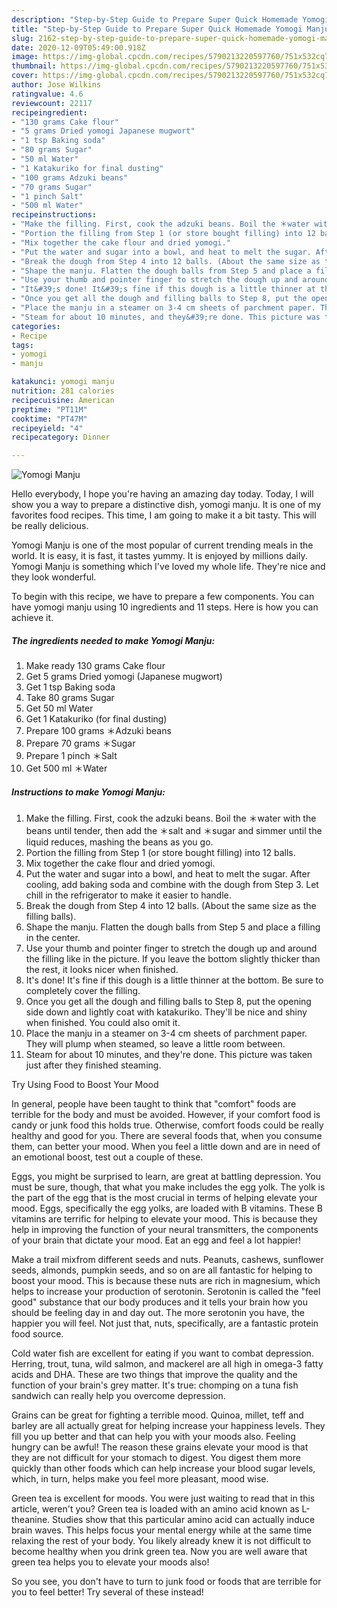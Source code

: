 ```yaml
---
description: "Step-by-Step Guide to Prepare Super Quick Homemade Yomogi Manju"
title: "Step-by-Step Guide to Prepare Super Quick Homemade Yomogi Manju"
slug: 2162-step-by-step-guide-to-prepare-super-quick-homemade-yomogi-manju
date: 2020-12-09T05:49:00.918Z
image: https://img-global.cpcdn.com/recipes/5790213220597760/751x532cq70/yomogi-manju-recipe-main-photo.jpg
thumbnail: https://img-global.cpcdn.com/recipes/5790213220597760/751x532cq70/yomogi-manju-recipe-main-photo.jpg
cover: https://img-global.cpcdn.com/recipes/5790213220597760/751x532cq70/yomogi-manju-recipe-main-photo.jpg
author: Jose Wilkins
ratingvalue: 4.6
reviewcount: 22117
recipeingredient:
- "130 grams Cake flour"
- "5 grams Dried yomogi Japanese mugwort"
- "1 tsp Baking soda"
- "80 grams Sugar"
- "50 ml Water"
- "1 Katakuriko for final dusting"
- "100 grams Adzuki beans"
- "70 grams Sugar"
- "1 pinch Salt"
- "500 ml Water"
recipeinstructions:
- "Make the filling. First, cook the adzuki beans. Boil the ＊water with the beans until tender, then add the ＊salt and ＊sugar and simmer until the liquid reduces, mashing the beans as you go."
- "Portion the filling from Step 1 (or store bought filling) into 12 balls."
- "Mix together the cake flour and dried yomogi."
- "Put the water and sugar into a bowl, and heat to melt the sugar. After cooling, add baking soda and combine with the dough from Step 3. Let chill in the refrigerator to make it easier to handle."
- "Break the dough from Step 4 into 12 balls. (About the same size as the filling balls)."
- "Shape the manju. Flatten the dough balls from Step 5 and place a filling in the center."
- "Use your thumb and pointer finger to stretch the dough up and around the filling like in the picture. If you leave the bottom slightly thicker than the rest, it looks nicer when finished."
- "It&#39;s done! It&#39;s fine if this dough is a little thinner at the bottom. Be sure to completely cover the filling."
- "Once you get all the dough and filling balls to Step 8, put the opening side down and lightly coat with katakuriko. They&#39;ll be nice and shiny when finished. You could also omit it."
- "Place the manju in a steamer on 3-4 cm sheets of parchment paper. They will plump when steamed, so leave a little room between."
- "Steam for about 10 minutes, and they&#39;re done. This picture was taken just after they finished steaming."
categories:
- Recipe
tags:
- yomogi
- manju

katakunci: yomogi manju 
nutrition: 281 calories
recipecuisine: American
preptime: "PT11M"
cooktime: "PT47M"
recipeyield: "4"
recipecategory: Dinner

---
```



![Yomogi Manju](https://img-global.cpcdn.com/recipes/5790213220597760/751x532cq70/yomogi-manju-recipe-main-photo.jpg)

Hello everybody, I hope you're having an amazing day today. Today, I will show you a way to prepare a distinctive dish, yomogi manju. It is one of my favorites food recipes. This time, I am going to make it a bit tasty. This will be really delicious.



Yomogi Manju is one of the most popular of current trending meals in the world. It is easy, it is fast, it tastes yummy. It is enjoyed by millions daily. Yomogi Manju is something which I've loved my whole life. They're nice and they look wonderful.


To begin with this recipe, we have to prepare a few components. You can have yomogi manju using 10 ingredients and 11 steps. Here is how you can achieve it.

<!--inarticleads1-->

##### The ingredients needed to make Yomogi Manju:

1. Make ready 130 grams Cake flour
1. Get 5 grams Dried yomogi (Japanese mugwort)
1. Get 1 tsp Baking soda
1. Take 80 grams Sugar
1. Get 50 ml Water
1. Get 1 Katakuriko (for final dusting)
1. Prepare 100 grams ＊Adzuki beans
1. Prepare 70 grams ＊Sugar
1. Prepare 1 pinch ＊Salt
1. Get 500 ml ＊Water




<!--inarticleads2-->

##### Instructions to make Yomogi Manju:

1. Make the filling. First, cook the adzuki beans. Boil the ＊water with the beans until tender, then add the ＊salt and ＊sugar and simmer until the liquid reduces, mashing the beans as you go.
1. Portion the filling from Step 1 (or store bought filling) into 12 balls.
1. Mix together the cake flour and dried yomogi.
1. Put the water and sugar into a bowl, and heat to melt the sugar. After cooling, add baking soda and combine with the dough from Step 3. Let chill in the refrigerator to make it easier to handle.
1. Break the dough from Step 4 into 12 balls. (About the same size as the filling balls).
1. Shape the manju. Flatten the dough balls from Step 5 and place a filling in the center.
1. Use your thumb and pointer finger to stretch the dough up and around the filling like in the picture. If you leave the bottom slightly thicker than the rest, it looks nicer when finished.
1. It&#39;s done! It&#39;s fine if this dough is a little thinner at the bottom. Be sure to completely cover the filling.
1. Once you get all the dough and filling balls to Step 8, put the opening side down and lightly coat with katakuriko. They&#39;ll be nice and shiny when finished. You could also omit it.
1. Place the manju in a steamer on 3-4 cm sheets of parchment paper. They will plump when steamed, so leave a little room between.
1. Steam for about 10 minutes, and they&#39;re done. This picture was taken just after they finished steaming.




Try Using Food to Boost Your Mood


In general, people have been taught to think that "comfort" foods are terrible for the body and must be avoided. However, if your comfort food is candy or junk food this holds true. Otherwise, comfort foods could be really healthy and good for you. There are several foods that, when you consume them, can better your mood. When you feel a little down and are in need of an emotional boost, test out a couple of these.

Eggs, you might be surprised to learn, are great at battling depression. You must be sure, though, that what you make includes the egg yolk. The yolk is the part of the egg that is the most crucial in terms of helping elevate your mood. Eggs, specifically the egg yolks, are loaded with B vitamins. These B vitamins are terrific for helping to elevate your mood. This is because they help in improving the function of your neural transmitters, the components of your brain that dictate your mood. Eat an egg and feel a lot happier!

Make a trail mixfrom different seeds and nuts. Peanuts, cashews, sunflower seeds, almonds, pumpkin seeds, and so on are all fantastic for helping to boost your mood. This is because these nuts are rich in magnesium, which helps to increase your production of serotonin. Serotonin is called the "feel good" substance that our body produces and it tells your brain how you should be feeling day in and day out. The more serotonin you have, the happier you will feel. Not just that, nuts, specifically, are a fantastic protein food source.

Cold water fish are excellent for eating if you want to combat depression. Herring, trout, tuna, wild salmon, and mackerel are all high in omega-3 fatty acids and DHA. These are two things that improve the quality and the function of your brain's grey matter. It's true: chomping on a tuna fish sandwich can really help you overcome depression. 

Grains can be great for fighting a terrible mood. Quinoa, millet, teff and barley are all actually great for helping increase your happiness levels. They fill you up better and that can help you with your moods also. Feeling hungry can be awful! The reason these grains elevate your mood is that they are not difficult for your stomach to digest. You digest them more quickly than other foods which can help increase your blood sugar levels, which, in turn, helps make you feel more pleasant, mood wise.

Green tea is excellent for moods. You were just waiting to read that in this article, weren't you? Green tea is loaded with an amino acid known as L-theanine. Studies show that this particular amino acid can actually induce brain waves. This helps focus your mental energy while at the same time relaxing the rest of your body. You likely already knew it is not difficult to become healthy when you drink green tea. Now you are well aware that green tea helps you to elevate your moods also!

So you see, you don't have to turn to junk food or foods that are terrible for you to feel better! Try several of these instead!

